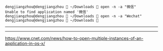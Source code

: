 
    dengjiangzhou@dengjiangzhou  ~/Downloads  open -n -a "微信"
    Unable to find application named '微信'
    dengjiangzhou@dengjiangzhou  ~/Downloads  open -n -a "Wechat"
    dengjiangzhou@dengjiangzhou  ~/Downloads        




<hr>


<hr>



https://www.cnet.com/news/how-to-open-multiple-instances-of-an-application-in-os-x/
